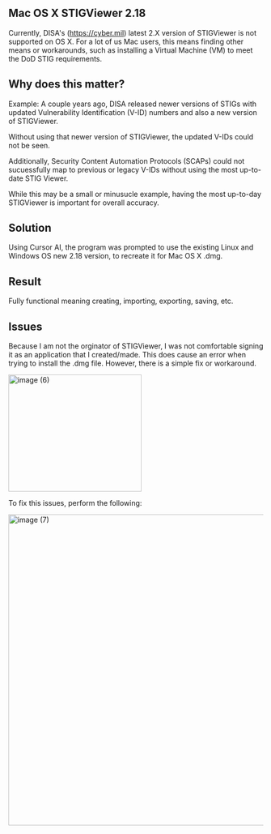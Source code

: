 ## Mac OS X STIGViewer 2.18

Currently, DISA's (https://cyber.mil) latest 2.X version of STIGViewer is not supported on OS X.  For a lot of us Mac users, this means finding other means or workarounds, such as installing a Virtual Machine (VM) to meet the DoD STIG requirements.  

## Why does this matter?

Example:
A couple years ago, DISA released newer versions of STIGs with updated Vulnerability Identification (V-ID) numbers and also a new version of STIGViewer.  

Without using that newer version of STIGViewer, the updated V-IDs could not be seen. 

Additionally, Security Content Automation Protocols (SCAPs) could not sucuessfully map to previous or legacy V-IDs without using the most up-to-date STIG Viewer. 

While this may be a small or minusucle example, having the most up-to-day STIGViewer is important for overall accuracy. 

## Solution

Using Cursor AI, the program was prompted to use the existing Linux and Windows OS new 2.18 version, to recreate it for Mac OS X .dmg.


## Result

Fully functional meaning creating, importing, exporting, saving, etc. 

## Issues
Because I am not the orginator of STIGViewer, I was not comfortable signing it as an application that I created/made.  This does cause an error when trying to install the .dmg file. However, there is a simple fix or workaround. 

<img width="263" height="231" alt="image (6)" src="https://github.com/user-attachments/assets/602d4b93-241e-403d-9fda-425766089ef8" />

To fix this issues, perform the following:

<img width="1023" height="614" alt="image (7)" src="https://github.com/user-attachments/assets/87b4004a-b54a-45a0-8ee0-d5985e81d6ed" />
